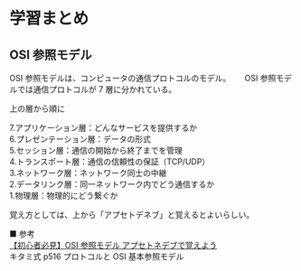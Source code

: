 # 学習まとめ

## OSI 参照モデル

OSI 参照モデルは、コンピュータの通信プロトコルのモデル。　　
OSI 参照モデルでは通信プロトコルが 7 層に分かれている。

上の層から順に

7.アプリケーション層：どんなサービスを提供するか  
6.プレゼンテーション層：データの形式  
5.セッション層：通信の開始から終了までを管理  
4.トランスポート層：通信の信頼性の保証（TCP/UDP）  
3.ネットワーク層：ネットワーク同士の中継  
2.データリンク層：同一ネットワーク内でどう通信するか  
1.物理層：物理的にどう繋ぐか

覚え方としては、上から「アプセトデネブ」と覚えるとよいらしい。

■ 参考  
[【初心者必見】OSI 参照モデル アプセトネデブで覚えよう](https://envader.plus/article/38)  
キタミ式 p516 プロトコルと OSI 基本参照モデル
